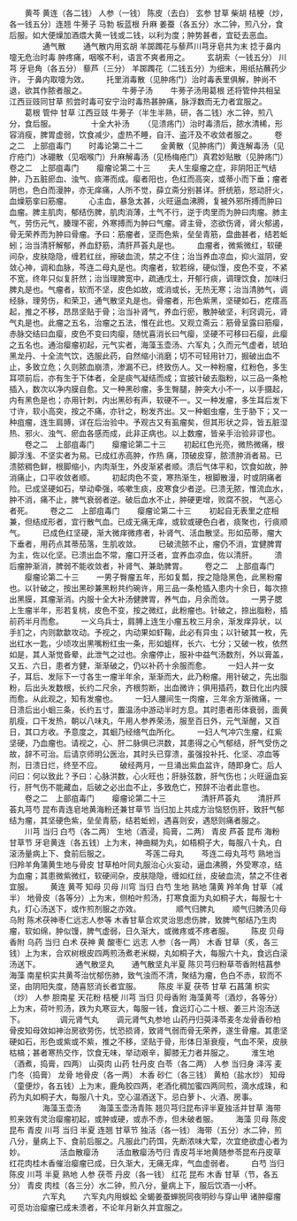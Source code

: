 <!-- { "loadSidebar": true } -->
　　黄芩 黄连（各二钱） 人参（一钱） 陈皮（去白） 玄参 甘草 柴胡 桔梗（炒，各一钱五分）连翘 牛蒡子 马勃 板蓝根 升麻 姜蚕（各五分）水二钟，煎八分，食后服。如大便燥加酒煨大黄一钱或二钱，以利为度；肿势甚者，宜砭去恶血。
　　
　　通气散
　　通气散内用玄胡 羊踯躅花与藜芦川芎牙皂共为末 捻于鼻内嚏无危治时毒 肿疼痛，咽喉不利，语言不爽者用之。
　　玄胡索（一钱五分） 川芎 牙皂角（各五分） 藜芦（三分） 羊踯躅花（二钱五分）为细末，用纸拈蘸药少许， 于鼻内取嚏为效。
　　托里消毒散（见肿疡门）治时毒表里俱解，肿尚不退，欲其作脓者服之。
　　
　　牛蒡子汤
　　牛蒡子汤用葛根 还将管仲共相呈江西豆豉同甘草 煎尝时毒可安宁治时毒热甚肿痛，脉浮数而无力者宜服之。
　　葛根 管仲 甘草 江西豆豉 牛蒡子（半生半熟，研，各二钱）水二钟，煎八分，食后服。
　　
　　十全大补汤
　　（见溃疡门）治时毒溃后，脓水清稀，形容消瘦，脾胃虚弱，饮食减少，虚热不睡，自汗、盗汗及不收敛者服之。
　　卷之二　上部疽毒门
　　时毒论第二十二
　　金黄散（见肿疡门）黄连解毒汤（见疔疮门）冰硼散（见咽喉门）升麻解毒汤（见杨梅疮门）真君妙贴散（见肿疡门）卷之二　上部疽毒门
　　瘿瘤论第二十三
　　夫人生瘿瘤之症，非阴阳正气结肿，乃五脏瘀血、浊气、痰滞而成。瘿者阳也，色红而高突，或蒂小而下垂；瘤者阴也，色白而漫肿，亦无痒痛，人所不觉，薛立斋分别甚详。肝统筋，怒动肝火，血燥筋挛曰筋瘤。
　　心主血，暴急太甚，火旺逼血沸腾，复被外邪所搏而肿曰血瘤。脾主肌肉，郁结伤脾，肌肉消薄，土气不行，逆于肉里而为肿曰肉瘤。肺主气，劳伤元气，腠理不密，外寒搏而为肿曰气瘤。肾主骨，恣欲伤肾，肾火郁遏，骨无荣养而为肿曰骨瘤。予曰：筋瘤者，坚而色紫，垒垒青筋，盘曲甚者，结若蚯蚓；治当清肝解郁，养血舒筋，清肝芦荟丸是也。
　　血瘤者，微紫微红，软硬间杂，皮肤隐隐，缠若红丝，擦破血流，禁之不住；治当养血凉血，抑火滋阴，安敛心神，调和血脉，芩连二母丸是也。肉瘤者，软若绵，硬似馒，皮色不变，不紧不宽，终年只似复肝然；治当理脾宽中，疏通戊土，开郁行痰，调理饮食，加味归脾丸是也。气瘤者，软而不坚，皮色如故，或消或长，无热无寒；治当清肺气，调经脉，理劳伤，和荣卫，通气散坚丸是也。骨瘤者，形色紫黑，坚硬如石，疙瘩高起，推之不移，昂昂坚贴于骨；治当补肾气，养血行瘀，散肿破坚，利窍调元，肾气丸是也。此瘤之五名，治瘤之五法，惟在此也。又观立斋云：筋骨呈露曰筋瘿，赤脉交结曰血瘿，皮色不变曰肉瘿，随忧喜消长曰气瘿，坚硬不可移曰石瘿，此瘿之五名也。通治瘿瘤初起，元气实者，海藻玉壶汤、六军丸；久而元气虚者，琥珀黑龙丹、十全流气饮，选服此药，自然缩小消磨；切不可轻用针刀，掘破出血不止，多致立危；久则脓血崩溃，渗漏不已，终致伤人。又一种粉瘤，红粉色，多生耳项前后，亦有生于下体者，全是痰气凝结而成；宜披针破去脂粉，以三品一条枪插入，数次以净内膜自愈。又一种黑砂瘤，多生臀腿，肿突大小不一，以手摄起，内有黑色是也；亦用针刺，内出黑砂有声，软硬不一。又一种发瘤，多生耳后发下寸许，软小高突，按之不痛，亦针之，粉发齐出。又一种蛔虫瘤，生于胁下；又一种疽瘤，连生肩膊，详在后治验中。予观古又有虱瘤矣，但其形状之异，皆五脏湿热、邪火、浊气、瘀血各感而成，此非正病也。以上数瘤，皆亲手治验非谬也。
　　卷之二　上部疽毒门
　　瘿瘤论第二十三
　　初起红色光亮，微热微痛，根脚浮浅、不坚实者为易。已成红赤高肿，作热 痛，顶破皮穿，脓溃肿消者易。已溃脓稠色鲜，根脚缩小，内肉渐生，外皮渐紧者顺。溃后气体平和，饮食如故，肿消痛止，口平收敛者顺。
　　初起肉色不变，寒热渐生，根脚散漫，时或阴痛者险。已成坚硬如石，举动牵强，咳嗽生痰，皮寒食少者逆。已溃无脓，惟流血水，肿不消，痛不止，脾气衰弱者逆。破后血水不止，肿硬更增，败腐不脱， 气恶心者死。
　　卷之二　上部疽毒门
　　瘿瘤论第二十三
　　初起自无表里之症相兼，但结成形者，宜行散气血。已成无痛无痒，或软或硬色白者，痰聚也，行痰顺气。
　　已成色红坚硬，渐大微痒微疼者，补肾气、活血散坚。形如茄蒂，瘤大下垂者，用药点其蒂茄落，生肌收敛。
　　已破流脓不止，瘤仍不消，宜健脾胃为主，佐以化坚。已溃出血不常，瘤口开泛者，宜养血凉血，佐以清肝。
　　溃后瘤肿渐消，脾弱不能收敛者，补肾气、兼助脾胃。
　　卷之二　上部疽毒门
　　瘿瘤论第二十三
　　一男子臀瘤五年，形如复瓢，按之隐隐黑色，此黑粉瘤也。以针破之，按出黑砂兼黑粉共约碗许，用三品一条枪插入患内十余日，每次捺出黑膜，其瘤渐消。内服十全大补汤健脾胃，养气血，月余而敛。
　　一男子腮上生瘤半年，形若复桃，皮色不变，按之微红，此粉瘤也。针破之，捺出脂粉，插前药半月而愈。
　　一义乌兵士，肩膊上连生小瘤五枚三月余，渐发痒异状，以手扪之，内则歙歙攻动。予视之，内动果如虾鞠，此必有异虫；以针破其一枚，先出红水一匙，少顷攻出黑嘴粉红虫一条，形如蛆样，长六、七分；又破一枚，依然如是，其人渐觉昏晕，此泄气之过也。余瘤停止，服补中益气汤数剂，外以膏盖，又五、六日，患者方健，渐渐破之，仍以补药十余服而愈。
　　一妇人并一女子，耳后、发际下一寸各生一瘤半年余，渐渐而大，此乃粉瘤。用针破之，先出脂粉，后出头发数根，长约二尺余，齐根剪断，出血微许；俱用插药，数日化出内膜而愈。从此观之，知有发瘤也。
　　一妇人腰间生一肉瘤，三年余方渐微痛，一日溃后出小蛔三条，长约五寸，置温汤中游动半时方息。其时患者形体衰弱，面黄肌瘦，口干发热，朝以八味丸，午用人参养荣汤，服至百日外，元气渐醒，又百日，其口方收。予意度之，其蛔乃经络气血所化。
　　一妇人气冲穴生瘤，红紫坚硬，乃血瘤也。请视之，心、肝二脉俱已洪数，其患得之心气郁结，肝气受伤之故，辞不可治。后请京师明公医治，其时头已穿溃，虽强投补托、化坚、凉血等剂，日溃日烂，终至不应。
　　破经两月，一旦涌出紫血盆许，随即身亡。后人问曰：何以致此？予曰：心脉洪数，心火旺也；肝脉弦数，肝气伤也；火旺逼血妄行，肝气伤不能藏血，后破之必出血不止，多致危亡，预辞不治者此意也。
　　卷之二　上部疽毒门
　　瘿瘤论第二十三
　　
　　清肝芦荟丸
　　清肝芦荟丸芎芍 昆布青连皂地黄海粉还兼甘草节 当归加上共成方治恼怒伤肝，致肝气郁结为瘤，其坚硬色紫，垒垒青筋，结若蚯蚓，遇喜则安，遇怒则痛者服之。
　　川芎 当归 白芍（各二两） 生地（酒浸，捣膏，二两） 青皮 芦荟 昆布 海粉 甘草节 牙皂黄连（各五钱）上为末，神曲糊为丸，如梧桐子大，每服八十丸，白滚汤量病上下、食前后服之。
　　
　　芩莲二母丸
　　芩连二母丸芎芍 熟地当归羚羊角蒲黄生地与骨皮 甘草柏叶同丸服治心火妄动，逼血沸腾，外受寒凉，结为血瘤；其患微紫微红，软硬间杂，皮肤隐隐，缠如红丝，皮破血流，禁之不住者宜服。
　　黄连 黄芩 知母 贝母 川穹 当归 白芍 生地 熟地 蒲黄 羚羊角 甘草（减半） 地骨皮（各等分）上为末，侧柏叶煎汤，打寒食面为丸如桐子大，每服七十丸，灯心汤送下，或作煎剂服之亦效。
　　
　　顺气归脾丸
　　顺气归脾汤贝母 乌附 陈术茯神枣仁远志人参等 木香甘草合欢灵治思虑伤脾，致脾气郁结乃生肉瘤，软如绵，肿似馒，脾气虚弱，日久渐大，或微疼或不疼者服。
　　陈皮 贝母 香附 乌药 当归 白术 茯神 黄 酸枣仁 远志 人参（各一两） 木香 甘草（炙，各三钱）上为末，合欢树根皮四两煎汤煮老米糊，丸如桐子大，每服六十丸，食远白滚汤送下。
　　
　　通气散坚丸
　　通气散坚丸半夏 陈贝芎归粉草苓香附桔菖参海藻 南星枳实共黄芩治忧郁伤肺，致气浊而不清，聚结为瘤，色白不赤，软而不坚，由阴阳失度，随喜怒消长者宜服。
　　陈皮 半夏 茯苓 甘草 石菖蒲 枳实（炒） 人参 胆南星 天花粉 桔梗 川芎 当归 贝母香附 海藻黄芩（酒炒，各等分）上为末，荷叶煎汤，跌为丸寒豆大，每服一钱，食远灯心二十根、姜三片泡汤送下。
　　
　　调元肾气丸
　　调元肾气丸参地 山药丹归萸泽苓麦冬龙骨香砂柏 骨皮知母效如神治房欲劳伤，忧恐损肾，致肾气弱而骨无荣养，遂生骨瘤。其患坚硬如石，形色或紫或不紫，推之不移，坚贴于骨，形体日渐衰瘦，气血不荣，皮肤枯槁；甚者寒热交作，饮食无味，举动艰辛，脚膝无力者并服之。
　　淮生地（酒煮，捣膏，四两） 山萸肉 山药 牡丹皮 白苓（各二两） 人参 当归身 泽泻 麦门冬（捣膏） 龙骨 地骨皮（各一两） 木香 砂仁（各三钱） 黄柏（盐水炒） 知母（童便炒，各五钱）上为末，鹿角胶四两，老酒化稠加蜜四两同煎，滴水成珠，和药为丸如桐子大，每服八十丸，空心温酒送下。忌白萝卜、火酒、房事。
　　
　　海藻玉壶汤
　　海藻玉壶汤青陈 翘贝芎归昆布评半夏独活并甘草 海带煎来效有灵治瘿瘤初起，或肿或硬，或赤不赤，但未破者服。
　　海藻 贝母 陈皮 昆布 青皮 川芎 当归 半夏 连翘 甘草节 独活（各一钱） 海带（五分）水二钟，煎八分，量病上下、食前后服之。凡服此门药饵，先断浓味大荤，次宜绝欲虚心者为妙。
　　
　　活血散瘿汤
　　活血散瘿汤芍归 青皮芎半地黄随参苓昆布丹皮草 红花肉桂木香催治瘿瘤已成，日久渐大，无痛无痒，气血虚弱者。
　　白芍 当归 陈皮 川芎 半夏 熟地 人参 茯苓 丹皮（各一钱） 红花 昆布 木香 甘草（节，各五分） 青皮 肉桂（各三分）水二钟，煎八分，量病上下，服后饮酒一小杯。
　　
　　六军丸
　　六军丸内用蜈蚣 全蝎姜蚕蝉脱同夜明砂与穿山甲 诸肿瘿瘤可觅功治瘿瘤已成未溃者，不论年月新久并宜服之。
